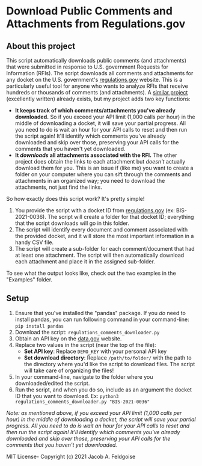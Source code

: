 
# Download Public Comments and Attachments from Regulations.gov

## About this project
This script automatically downloads public comments (and attachments) that were submitted in response to U.S. government Requests for Information (RFIs). The script downloads all comments and attachments for any docket on the U.S. government's [regulations.gov](https://regulations.gov) website. This is a particularly useful tool for anyone who wants to analyze RFIs that receive hundreds or thousands of comments (and attachments). A [similar project](https://github.com/willjobs/regulations-public-comments) (excellently written) already exists, but my project adds two key functions:

* **It keeps track of which comments/attachments you've already downloaded.** So if you exceed your API limit (1,000 calls per hour) in the middle of downloading a docket, it will save your partial progress. All you need to do is wait an hour for your API calls to reset and then run the script again! It'll identify which comments you've already downloaded and skip over those, preserving your API calls for the comments that you haven't yet downloaded.
* **It *downloads* all attachments associated with the RFI.** The other project does obtain the links to each attachment but *doesn't* actually download them for you. This is an issue if (like me) you want to create a folder on your computer where you can sift through the comments and attachments in an organized way; you need to download the attachments, not just find the links.

So how exactly does this script work? It's pretty simple!

1. You provide the script with a docket ID from [regulations.gov](https://regulations.gov) (ex: BIS-2021-0036). The script will create a folder for that docket ID; everything that the script downloads will go in this folder.
2. The script will identify every document and comment associated with the provided docket, and it will store the most important information in a handy CSV file. 
3. The script will create a sub-folder for each comment/document that had at least one attachment. The script will then automatically download each attachment and place it in the assigned sub-folder.

To see what the output looks like, check out the two examples in the "Examples" folder.

## Setup
1. Ensure that you've installed the "pandas" package. If you *do* need to install pandas, you can run following command in your command-line: `pip install pandas`
2. Download the script: `regulations_comments_downloader.py`
2. Obtain an API key on the [data.gov](https://api.data.gov/signup/) website.
3. Replace two values in the script (near the top of the file):
	* **Set API key**: Replace `DEMO_KEY` with your personal API key
	* **Set download directory**: Replace `/path/to/folder/` with the path to the directory where you'd like the script to download files. The script will take care of organizing the files!
4. In your command-line, navigate to the folder where you downloaded/edited the script.
5. Run the script, and when you do so, include as an argument the docket ID that you want to download. Ex: `python3 regulations_comments_downloader.py "BIS-2021-0036"`

*Note: as mentioned above, if you exceed your API limit (1,000 calls per hour) in the middle of downloading a docket, the script will save your partial progress. All you need to do is wait an hour for your API calls to reset and then run the script again! It'll identify which comments you've already downloaded and skip over those, preserving your API calls for the comments that you haven't yet downloaded.*

MIT License- Copyright (c) 2021 Jacob A. Feldgoise